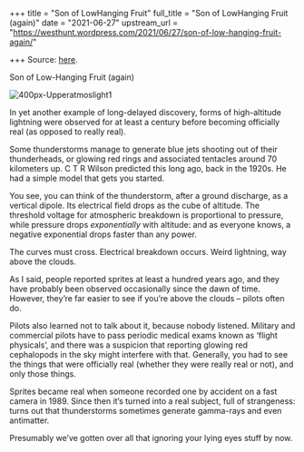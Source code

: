 +++
title = "Son of LowHanging Fruit"
full_title = "Son of LowHanging Fruit (again)"
date = "2021-06-27"
upstream_url = "https://westhunt.wordpress.com/2021/06/27/son-of-low-hanging-fruit-again/"

+++
Source: [here](https://westhunt.wordpress.com/2021/06/27/son-of-low-hanging-fruit-again/).

Son of Low-Hanging Fruit (again)

![](https://westhunt.files.wordpress.com/2012/04/400px-upperatmoslight1.jpg "400px-Upperatmoslight1")

In yet another example of long-delayed discovery, forms of
high-altitude lightning were observed for at least a century before
becoming officially real (as opposed to really real).

Some thunderstorms manage to generate blue jets shooting out of their
thunderheads, or glowing red rings and associated tentacles around 70
kilometers up. C T R Wilson predicted this long ago, back in the
1920s. He had a simple model that gets you started.

You see, you can think of the thunderstorm, after a ground discharge,
as a vertical dipole. Its electrical field drops as the cube of
altitude. The threshold voltage for atmospheric breakdown is
proportional to pressure, while pressure drops *exponentially* with
altitude: and as everyone knows, a negative exponential drops faster
than any power.

The curves must cross. Electrical breakdown occurs. Weird lightning,
way above the clouds.

As I said, people reported sprites at least a hundred years ago, and
they have probably been observed occasionally since the dawn of time.
However, they’re far easier to see if you’re above the clouds – pilots
often do.

Pilots also learned not to talk about it, because nobody listened. 
Military and commercial pilots have to pass periodic medical exams known
as ‘flight physicals’, and there was a suspicion that reporting glowing
red cephalopods in the sky might interfere with that. Generally, you
had to see the things that were officially real (whether they were
really real or not), and only those things.

Sprites became real when someone recorded one by accident on a fast
camera in 1989. Since then it’s turned into a real subject, full of
strangeness: turns out that thunderstorms sometimes generate gamma-rays
and even antimatter.

Presumably we’ve gotten over all that ignoring your lying eyes stuff by
now.

